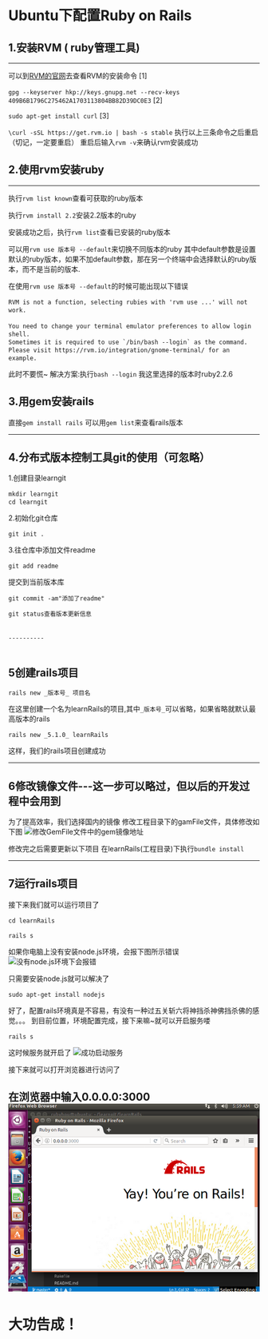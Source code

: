 # Ubuntu下配置Ruby on Rails
## 1.安装RVM   ( ruby管理工具)


----------


可以到[RVM的官网](http://www.rvm.io/)去查看RVM的安装命令
[1]

`gpg --keyserver hkp://keys.gnupg.net --recv-keys 409B6B1796C275462A1703113804BB82D39DC0E3`
[2]

 `sudo apt-get install curl`
[3]

`\curl -sSL https://get.rvm.io | bash -s stable`
执行以上三条命令之后重启（切记，一定要重启）
重启后输入`rvm -v`来确认rvm安装成功
## 2.使用rvm安装ruby


----------


执行`rvm list known`查看可获取的ruby版本

执行`rvm install 2.2`安装2.2版本的ruby

安装成功之后，执行`rvm list`查看已安装的ruby版本

可以用`rvm use 版本号 --default`来切换不同版本的ruby
其中default参数是设置默认的ruby版本，如果不加default参数，那在另一个终端中会选择默认的ruby版本，而不是当前的版本.

在使用`rvm use 版本号 --default`的时候可能出现以下错误

```
RVM is not a function, selecting rubies with 'rvm use ...' will not work.

You need to change your terminal emulator preferences to allow login shell.
Sometimes it is required to use `/bin/bash --login` as the command.
Please visit https://rvm.io/integration/gnome-terminal/ for an example.

```
此时不要慌~
解决方案:执行`bash --login`
我这里选择的版本时ruby2.2.6
## 3.用gem安装rails
直接`gem install rails`
可以用`gem list`来查看rails版本


----------


## 4.分布式版本控制工具git的使用（可忽略）
1.创建目录learngit
```
mkdir learngit
cd learngit
```
2.初始化git仓库

```
git init .
```
3.往仓库中添加文件readme

```
git add readme
```
提交到当前版本库

```
git commit -am"添加了readme"
```

```
git status查看版本更新信息


----------


```
## 5创建rails项目

```
rails new _版本号_ 项目名
```
在这里创建一个名为learnRails的项目,其中`_版本号_`可以省略，如果省略就默认最高版本的rails

```
rails new _5.1.0_ learnRails
```
这样，我们的rails项目创建成功


----------


## 6修改镜像文件---这一步可以略过，但以后的开发过程中会用到
为了提高效率，我们选择国内的镜像
修改工程目录下的gamFile文件，具体修改如下图
![修改GemFile文件中的gem镜像地址](http://img.blog.csdn.net/20170504190748205?watermark/2/text/aHR0cDovL2Jsb2cuY3Nkbi5uZXQvc2VsYTA3MDg=/font/5a6L5L2T/fontsize/400/fill/I0JBQkFCMA==/dissolve/70/gravity/SouthEast)

修改完之后需要更新以下项目
在learnRails(工程目录)下执行`bundle install`


----------


## 7运行rails项目
接下来我们就可以运行项目了

```
cd learnRails
```
```
rails s
```
如果你电脑上没有安装node.js环境，会报下图所示错误
![没有node.js环境下会报错](http://img.blog.csdn.net/20170504193326999?watermark/2/text/aHR0cDovL2Jsb2cuY3Nkbi5uZXQvc2VsYTA3MDg=/font/5a6L5L2T/fontsize/400/fill/I0JBQkFCMA==/dissolve/70/gravity/SouthEast)

只需要安装node.js就可以解决了

```
sudo apt-get install nodejs
```
好了，配置rails环境真是不容易，有没有一种过五关斩六将神挡杀神佛挡杀佛的感觉。。。
到目前位置，环境配置完成，接下来嘛~就可以开启服务喽

```
rails s
```
这时候服务就开启了
![成功启动服务](http://img.blog.csdn.net/20170504194304254?watermark/2/text/aHR0cDovL2Jsb2cuY3Nkbi5uZXQvc2VsYTA3MDg=/font/5a6L5L2T/fontsize/400/fill/I0JBQkFCMA==/dissolve/70/gravity/SouthEast)

接下来就可以打开浏览器进行访问了

在浏览器中输入0.0.0.0:3000
![大功告成](img/001.png)
--------
# 大功告成！
